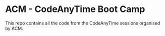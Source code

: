 # ACM - CodeAnyTime Boot Camp

This repo contains all the code from the CodeAnyTime sessions organised by ACM.